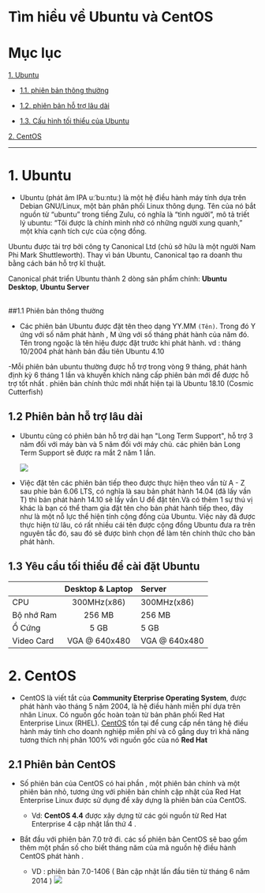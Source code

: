 # Tìm hiều về Ubuntu và CentOS  

# Mục lục

[1. Ubuntu](#1)

- [1.1. phiên bản thông thường](#1.1)

- [1.2. phiên bản hỗ trợ lâu dài](#1.2)

- [1.3. Cấu hình tối thiểu của Ubuntu](#1.3)
  
[2. CentOS](#2)


---


<a name="1"></a>
# 1. Ubuntu

-	Ubuntu (phát âm IPA uːˈbuːntuː) là một hệ điều hành máy tính dựa trên Debian GNU/Linux, một bản phân phối Linux thông dụng. Tên của nó bắt nguồn từ “ubuntu” trong tiếng Zulu, có nghĩa là “tình người”, mô tả triết lý ubuntu: “Tôi được là chính mình nhờ có những người xung quanh,” một khía cạnh tích cực của cộng đồng.

Ubuntu được tài trợ bởi công ty Canonical Ltd (chủ sở hữu là một người Nam Phi Mark Shuttleworth).  Thay vì bán Ubuntu, Canonical tạo ra doanh thu bằng cách bán hỗ trợ kĩ thuật.

Canonical phát triển Ubuntu thành 2 dòng sản phẩm chính: **Ubuntu Desktop**, **Ubuntu Server**

<a name="1.1"></a>	
##1.1 Phiên bản thông thường 

-	Các phiên bản Ubuntu được đặt tên theo dạng YY.MM `(Tên)`. Trong đó Y ứng với số năm phát hành , M ứng với số tháng phát hành của năm đó. Tên trong ngoặc là tên hiệu được đặt trước khi phát hành.
	 vd : tháng 10/2004 phát hành bản đầu tiên Ubuntu 4.10

-Mỗi phiên bản ubuntu thường được hỗ trợ trong vòng 9 tháng, phát hành định kỳ 6 tháng 1 lần và khuyến khích nâng cấp phiên bản mới để được hỗ trợ tốt nhất . phiên bản chính thức mới nhất hiện tại là Ubuntu 18.10 (Cosmic Cutterfish)

<a name="1.1"></a>
## 1.2 Phiên bản hỗ trợ lâu dài

-	Ubuntu cũng có phiên bản hỗ trợ dài hạn "Long Term Support", hỗ trợ 3 năm đối với máy bàn và 5 năm đối với máy chủ. các phiên bản Long Term Support sẽ được ra mắt 2 năm 1 lần.

	![](https://sanvu88.net/wp-content/uploads/2018/07/ubuntu.png)

-	Việc đặt tên các phiên bản tiếp theo được thực hiện theo vần từ A - Z sau phie bản 6.06 LTS, có nghĩa là sau bản phát hành 14.04 (đã lấy vần T) thì bản phát hành 14.10 sẽ lấy vần U để đặt tên.Và có thêm 1 sự thú vị khác là bạn có thể tham gia đặt tên cho bản phát hành tiếp theo, đây như là một nỗ lực thể hiện tính cộng đồng của Ubuntu. Việc này đã được thực hiện từ lâu, có rất nhiều cái tên được cộng đồng Ubuntu đưa ra trên nguyên tắc đó, sau đó sẽ được bình chọn để làm tên chính thức cho bản phát hành.

<a name="1.3"></a>
## 1.3 Yêu cầu tối thiểu để cài đặt Ubuntu 

|          |Desktop & Laptop | Server      |
|:---------|:---------------:|:------------|
|CPU       |300MHz(x86)      |300MHz(x86)  |
|Bộ nhớ Ram|256 MB           |256 MB       |
|Ổ Cứng    |5 GB             |5 GB         |
|Video Card|VGA @ 640x480    |VGA @ 640x480|

# 2. CentOS 

-	CentOS là viết tắt của **Community Eterprise Operating System**, được phát hành vào tháng 5 năm 2004, là hệ điều hành miễn phí dựa trên nhân Linux. Có nguồn gốc hoàn toàn từ bản phân phối Red Hat Enterprise Linux (RHEL). [CentOS](https://www.centos.org/) tồn tại để cung cấp nền tảng hệ điều hành máy tính cho doanh nghiệp miễn phí và cố gắng duy trì khả năng tương thích nhị phân 100% với nguồn gốc của nó **Red Hat**

## 2.1 Phiên bản CentOS 

- Số phiên bản của CentOS có hai phần , một phiên bản chính và một phiên bản nhỏ, tương ứng với phiên bản chính cập nhật của Red Hat Enterprise Linux được sử dụng để xây dựng là phiên bản của CentOS.
	- 	Vd: **CentOS 4.4** được xây dựng từ các gói nguồn từ Red Hat Enterprise 4 cập nhật lần thứ 4 . 

- Bắt đầu với phiên bản 7.0 trở đi. các số phiên bản CentOS sẽ bao gồm thêm một phần số cho biết tháng năm của mã nguồn hệ điều hành CentOS phát hành .

	- VD : phiên bản 7.0-1406 ( Bản cập nhật lần đầu tiên từ tháng 6 năm 2014 )
![](https://imgur.com/pwTiaTi)